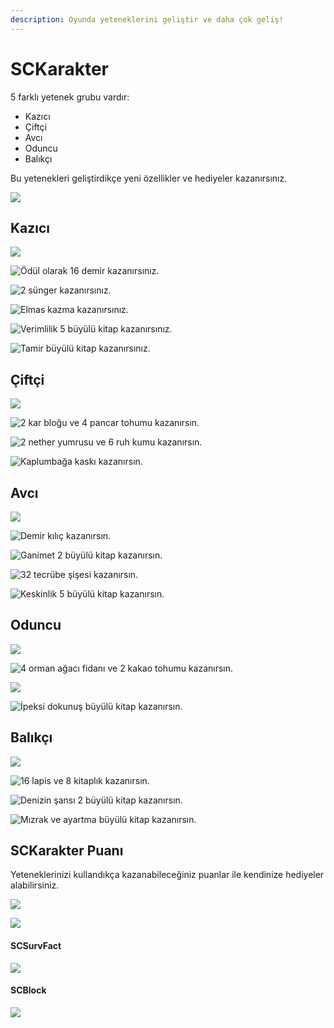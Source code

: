 ```yaml
---
description: Oyunda yeteneklerini geliştir ve daha çok geliş!
---
```


# SCKarakter

5 farklı yetenek grubu vardır:

* Kazıcı
* Çiftçi
* Avcı
* Oduncu
* Balıkçı

Bu yetenekleri geliştirdikçe yeni özellikler ve hediyeler kazanırsınız.

![](<../../../.gitbook/assets/image (165).png>)

## Kazıcı

![](<../../../.gitbook/assets/image (72).png>)

![Ödül olarak 16 demir kazanırsınız.](<../../../.gitbook/assets/image (58).png>)

![2 sünger kazanırsınız.](<../../../.gitbook/assets/image (70).png>)

![Elmas kazma kazanırsınız.](<../../../.gitbook/assets/image (183).png>)

![Verimlilik 5 büyülü kitap kazanırsınız.](<../../../.gitbook/assets/image (135).png>)

![Tamir büyülü kitap kazanırsınız.](<../../../.gitbook/assets/image (83).png>)

## Çiftçi

![](<../../../.gitbook/assets/image (120).png>)

![2 kar bloğu ve 4 pancar tohumu kazanırsın.](<../../../.gitbook/assets/image (133).png>)

![2 nether yumrusu ve 6 ruh kumu kazanırsın.](<../../../.gitbook/assets/image (59).png>)

![Kaplumbağa kaskı kazanırsın.](<../../../.gitbook/assets/image (101).png>)

## Avcı

![](<../../../.gitbook/assets/image (116).png>)

![Demir kılıç kazanırsın.](<../../../.gitbook/assets/image (44).png>)

![Ganimet 2 büyülü kitap kazanırsın.](<../../../.gitbook/assets/image (111).png>)

![32 tecrübe şişesi kazanırsın.](<../../../.gitbook/assets/image (91).png>)

![Keskinlik 5 büyülü kitap kazanırsın.](<../../../.gitbook/assets/image (11).png>)

## Oduncu

![](<../../../.gitbook/assets/image (90).png>)

![4 orman ağacı fidanı ve 2 kakao tohumu kazanırsın.](<../../../.gitbook/assets/image (140).png>)

![](<../../../.gitbook/assets/image (20).png>)

![İpeksi dokunuş büyülü kitap kazanırsın.](<../../../.gitbook/assets/image (89).png>)

## **Balıkçı**

![](<../../../.gitbook/assets/image (134).png>)

![16 lapis ve 8 kitaplık kazanırsın.](<../../../.gitbook/assets/image (85).png>)

![Denizin şansı 2 büyülü kitap kazanırsın.](<../../../.gitbook/assets/image (3).png>)

![Mızrak ve ayartma büyülü kitap kazanırsın.](<../../../.gitbook/assets/image (74).png>)

## **SCKarakter Puanı**

Yeteneklerinizi kullandıkça kazanabileceğiniz puanlar ile kendinize hediyeler alabilirsiniz.

![](<../../../.gitbook/assets/image (4).png>)

![](<../../../.gitbook/assets/image (177).png>)

#### SCSurvFact

![](<../../../.gitbook/assets/image (5).png>)

#### SCBlock

![](<../../../.gitbook/assets/image (9).png>)
